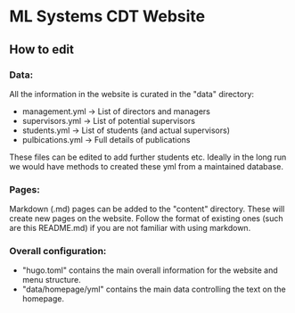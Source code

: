 # ML Systems CDT Website
## How to edit
### Data:
All the information in the website is curated in the "data" directory:
- management.yml -> List of directors and managers
- supervisors.yml -> List of potential supervisors
- students.yml -> List of students (and actual supervisors)
- pulbications.yml -> Full details of publications

These files can be edited to add further students etc. Ideally in the long run we would have methods to created these yml from a maintained database.

### Pages:
Markdown (.md) pages can be added to the "content" directory. These will create new pages on the website. Follow the format of existing ones (such are this README.md) if you are not familiar with using markdown.

### Overall configuration:

- "hugo.toml" contains the main overall information for the website and menu structure.
- "data/homepage/yml" contains the main data controlling the text on the homepage.
